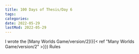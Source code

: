 ```yaml
---
title: 100 Days of Thesis/Day 6
tags:
categories:
date: 2022-05-29
lastMod: 2022-05-29
---
```

I wrote the [Many Worlds Game/version/2]({{< ref "Many Worlds Game/version/2" >}}) Rules
